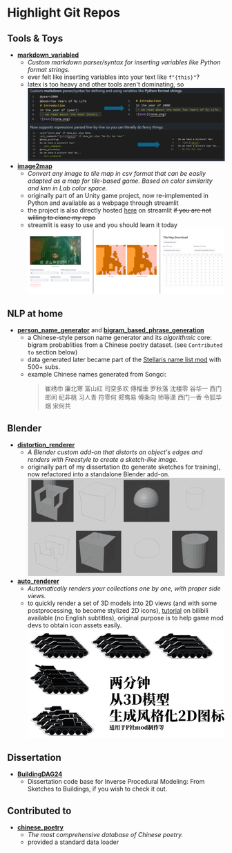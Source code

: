 # Highlight Git Repos
## Tools & Toys
- [**markdown_variabled**](https://github.com/SanBingYouYong/markdown_variabled)
    - *Custom markdown parser/syntax for inserting variables like Python format strings.*
    - ever felt like inserting variables into your text like `f"{this}"`? 
    - latex is too heavy and other tools aren't dominating, so
    ![mv](./assets/img/mv.png)
- [**image2map**](https://github.com/SanBingYouYong/Image2Map)
    - *Convert any image to tile map in csv format that can be easily adapted as a map for tile-based game. Based on color similarity and knn in Lab color space.*
    - originally part of an Unity game project, now re-implemented in Python and available as a webpage through streamlit
    - the project is also directly hosted [here](https://image2map.streamlit.app/) on streamlit ~~if you are not willing to clone my repo~~
    - streamlit is easy to use and you should learn it today
    ![im](./assets/img/im.png)
## NLP at home
- [**person_name_generator**](https://github.com/SanBingYouYong/Person-Name-Generator) and [**bigram_based_phrase_generation**](https://github.com/SanBingYouYong/BigramBased-PhraseGeneration)
    - a Chinese-style person name generator and its *algorithmic* core: bigram probablities from a Chinese poetry dataset. (see `Contributed to` section below)
    - data generated later became part of the [Stellaris name list mod](https://steamcommunity.com/sharedfiles/filedetails/?id=2936448779) with 500+ subs.
    - example Chinese names generated from Songci: 
        > 崔绣巾 廉北寒 富山红 司空多欢 傅榴垂 罗秋落 沈楼零 谷华一 西门郎间 纪非桃 习人青 符零何 郏鸯易 傅条向 师等潇 西门一香 令狐华烟 宋何共
## Blender
- [**distortion_renderer**](https://github.com/SanBingYouYong/distortion-renderer)
    - *A Blender custom add-on that distorts an object's edges and renders with Freestyle to create a sketch-like image.*
    - originally part of my dissertation (to generate sketches for training), now refactored into a standalone Blender add-on.
    ![dr](./assets/img/dr.png)
- [**auto_renderer**](https://github.com/SanBingYouYong/Blender-Auto-Renderer)
    - *Automatically renders your collections one by one, with proper side views.*
    - to quickly render a set of 3D models into 2D views (and with some postprocessing, to become stylized 2D icons), [tutorial](https://www.bilibili.com/video/BV1dV4y1679x) on bilibili available (no English subtitles), original purpose is to help game mod devs to obtain icon assets easily. 
    ![ar](./assets/img/ar.png)
## Dissertation
- [**BuildingDAG24**](https://github.com/SanBingYouYong/BuildingDAG24)
    - Dissertation code base for Inverse Procedural Modeling: From Sketches to Buildings, if you wish to check it out.
## Contributed to
- [**chinese_poetry**](https://github.com/chinese-poetry/chinese-poetry)
    - *The most comprehensive database of Chinese poetry.*
    - provided a standard data loader
